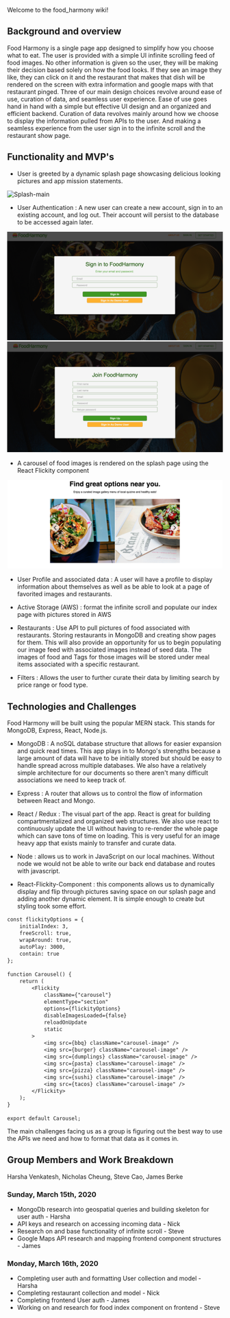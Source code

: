 Welcome to the food_harmony wiki!

## Background and overview

Food Harmony is a single page app designed to simplify how you choose what to eat. The user is provided with a simple UI infinite scrolling feed of food images. No other information is given so the user, they will be making their decision based solely on how the food looks. If they see an image they like, they can click on it and the restaurant that makes that dish will be rendered on the screen with extra information and google maps with that restaurant pinged. Three of our main design choices revolve around ease of use, curation of data, and seamless user experience. Ease of use goes hand in hand with a simple but effective UI design and an organized and efficient backend. Curation of data revolves mainly around how we choose to display the information pulled from APIs to the user. And making a seamless experience from the user sign in to the infinite scroll and the restaurant show page.

## Functionality and MVP's

* User is greeted by a dynamic splash page showcasing delicious looking pictures and app
mission statements.

![Splash-main](screenshots/splash-main.png)

* User Authentication : A new user can create a new account, sign in to an existing account, and log out. Their account will persist to the database to be accessed again later.

![Login-modal](screenshots/login-modal.png)
![Signup-modal](screenshots/signup-modal.png)

* A carousel of food images is rendered on the splash page using the React Flickity component

![Splash-carousel](screenshots/splash-carousel.png)

* User Profile and associated data : A user will have a profile to display information about themselves as well as be able to look at a page of favorited images and restaurants.

* Active Storage (AWS) : format the infinite scroll and populate our index page with pictures stored in AWS

* Restaurants : Use API to pull pictures of food associated with restaurants. Storing restaurants in MongoDB and creating show pages for them. This will also provide an opportunity for us to begin populating our image feed with associated images instead of seed data. The images of food and Tags for those images will be stored under meal items associated with a specific restaurant. 

* Filters : Allows the user to further curate their data by limiting search by price range or food type.

## Technologies and Challenges

Food Harmony will be built using the popular MERN stack. This stands for MongoDB, Express, React, Node.js.

* MongoDB : A noSQL database structure that allows for easier expansion and quick read times. This app plays in to Mongo's strengths because a large amount of data will have to be initially stored but should be easy to handle spread across multiple databases. We also have a relatively simple architecture for our documents so there aren't many difficult associations we need to keep track of.

* Express : A router that allows us to control the flow of information between React and Mongo.

* React / Redux : The visual part of the app. React is great for building compartmentalized and organized web structures. We also use react to continuously update the UI without having to re-render the whole page which can save tons of time on loading. This is very useful for an image heavy app that exists mainly to transfer and curate data.

* Node : allows us to work in JavaScript on our local machines. Without node we would not be able to write our back end database and routes with javascript.

* React-Flickity-Component : this components allows us to dynamically display and flip through pictures saving space on our splash page and adding another dynamic element. It is 
simple enough to create but styling took some effort.

```
const flickityOptions = {
	initialIndex: 3,
	freeScroll: true,
	wrapAround: true,
	autoPlay: 3000,
	contain: true
};

function Carousel() {
	return (
		<Flickity
			className={"carousel"}
			elementType="section"
			options={flickityOptions}
			disableImagesLoaded={false}
			reloadOnUpdate
			static
		>
			<img src={bbq} className="carousel-image" />
			<img src={burger} className="carousel-image" />
			<img src={dumplings} className="carousel-image" />
			<img src={pasta} className="carousel-image" />
			<img src={pizza} className="carousel-image" />
			<img src={sushi} className="carousel-image" />
			<img src={tacos} className="carousel-image" />
		</Flickity>
	);
}

export default Carousel;
```

The main challenges facing us as a group is figuring out the best way to use the APIs we need and how to format that data as it comes in. 

## Group Members and Work Breakdown

Harsha Venkatesh, Nicholas Cheung, Steve Cao, James Berke

### Sunday, March 15th, 2020

* MongoDb research into geospatial queries and building skeleton for user auth - Harsha
* API keys and research on accessing incoming data - Nick
* Research on and base functionality of infinite scroll - Steve
* Google Maps API research and mapping frontend component structures - James

### Monday, March 16th, 2020

* Completing user auth and formatting User collection and model - Harsha
* Completing restaurant collection and model - Nick
* Completing frontend User auth - James
* Working on and research for food index component on frontend - Steve